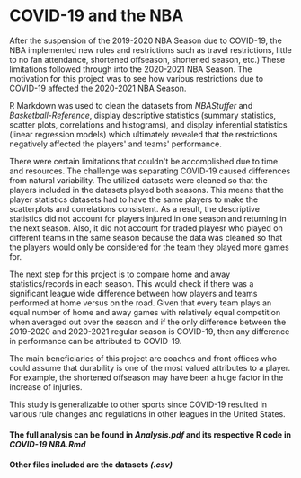 # COVID-19 and the NBA
 
After the suspension of the 2019-2020 NBA Season due to COVID-19, the NBA implemented new rules and restrictions such as travel restrictions, little to no fan attendance, shortened offseason, shortened season, etc.) These limitations followed through into the 2020-2021 NBA Season. The motivation for this project was to see how various restrictions due to COVID-19 affected the 2020-2021 NBA Season. 

R Markdown was used to clean the datasets from _NBAStuffer_ and _Basketball-Reference_, display descriptive statistics (summary statistics, scatter plots, correlations and histograms), and display inferential statistics (linear regression models) which ultimately revealed that the restrictions negatively affected the players' and teams' performance. 

There were certain limitations that couldn't be accomplished due to time and resources. The challenge was separating COVID-19 caused differences from natural variability. The utilized datasets were cleaned so that the players included in the datasets played both seasons. This means that the player statistics datasets had to have the same players to make the scatterplots and correlations consistent. As a result, the descriptive statistics did not account for players injured in one season and returning in the next season. Also, it did not account for traded playesr who played on different teams in the same season because the data was cleaned so that the players would only be considered for the team they played more games for. 

The next step for this project is to compare home and away statistics/records in each season. This would check if there was a significant league wide difference between how players and teams performed at home versus on the road. Given that every team plays an equal number of home and away games with relatively equal competition when averaged out over the season and if the only difference between the 2019-2020 and 2020-2021 regular season is COVID-19, then any difference in performance can be attributed to COVID-19.

The main beneficiaries of this project are coaches and front offices who could assume that durability is one of the most valued attributes to a player. For example, the shortened offseason may have been a huge factor in the increase of injuries. 

This study is generalizable to other sports since COVID-19 resulted in various rule changes and regulations in other leagues in the United States.

#### The full analysis can be found in _Analysis.pdf_ and its respective R code in _COVID-19 NBA.Rmd_
#### Other files included are the datasets _(.csv)_ 

